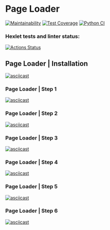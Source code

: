 # Page Loader

[![Maintainability](https://api.codeclimate.com/v1/badges/1361d06bfe8f431791a2/maintainability)](https://codeclimate.com/github/vetalpaprotsky/python-project-lvl3/maintainability)
[![Test Coverage](https://api.codeclimate.com/v1/badges/1361d06bfe8f431791a2/test_coverage)](https://codeclimate.com/github/vetalpaprotsky/python-project-lvl3/test_coverage)
[![Python CI](https://github.com/vetalpaprotsky/python-project-lvl3/workflows/Python%20CI/badge.svg)](https://github.com/vetalpaprotsky/python-project-lvl3/actions)

### Hexlet tests and linter status:
[![Actions Status](https://github.com/vetalpaprotsky/python-project-lvl3/workflows/hexlet-check/badge.svg)](https://github.com/vetalpaprotsky/python-project-lvl3/actions)

## Page Loader | Installation
[![asciicast](https://asciinema.org/a/S59kn47BwVQmBXzicp8P0ZzsK.svg)](https://asciinema.org/a/S59kn47BwVQmBXzicp8P0ZzsK)

### Page Loader | Step 1
[![asciicast](https://asciinema.org/a/pYeS3WUbPYiyH66cR848TkdzX.svg)](https://asciinema.org/a/pYeS3WUbPYiyH66cR848TkdzX)

### Page Loader | Step 2
[![asciicast](https://asciinema.org/a/tIdEfaTjeQlOMn1auqlXy8C6c.svg)](https://asciinema.org/a/tIdEfaTjeQlOMn1auqlXy8C6c)

### Page Loader | Step 3
[![asciicast](https://asciinema.org/a/HnkeswWD6uePW9ccgvniwQcaC.svg)](https://asciinema.org/a/HnkeswWD6uePW9ccgvniwQcaC)

### Page Loader | Step 4
[![asciicast](https://asciinema.org/a/7nzS43DMx3RUIiijqzL7WzLjl.svg)](https://asciinema.org/a/7nzS43DMx3RUIiijqzL7WzLjl)

### Page Loader | Step 5
[![asciicast](https://asciinema.org/a/18zp0wGoyJDUYAO80UkCEgyVx.svg)](https://asciinema.org/a/18zp0wGoyJDUYAO80UkCEgyVx)

### Page Loader | Step 6
[![asciicast](https://asciinema.org/a/hwoipPy6XLtwzsM14wFt5yf3b.svg)](https://asciinema.org/a/hwoipPy6XLtwzsM14wFt5yf3b)
